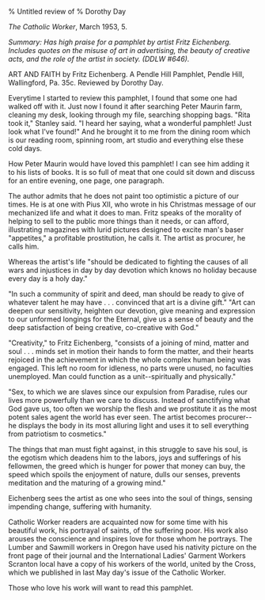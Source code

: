 % Untitled review of 
% Dorothy Day

*The Catholic Worker*, March 1953, 5.

*Summary: Has high praise for a pamphlet by artist Fritz Eichenberg.
Includes quotes on the misuse of art in advertising, the beauty of
creative acts, and the role of the artist in society. (DDLW \#646).*

ART AND FAITH by Fritz Eichenberg. A Pendle Hill Pamphlet, Pendle Hill,
Wallingford, Pa. 35c. Reviewed by Dorothy Day.

Everytime I started to review this pamphlet, I found that some one had
walked off with it. Just now I found it after searching Peter Maurin
farm, cleaning my desk, looking through my file, searching shopping
bags. "Rita took it," Stanley said. "I heard her saying, what a
wonderful pamphlet! Just look what I've found!" And he brought it to me
from the dining room which is our reading room, spinning room, art
studio and everything else these cold days.

How Peter Maurin would have loved this pamphlet! I can see him adding it
to his lists of books. It is so full of meat that one could sit down and
discuss for an entire evening, one page, one paragraph.

The author admits that he does not paint too optimistic a picture of our
times. He is at one with Pius XII, who wrote in his Christmas message of
our mechanized life and what it does to man. Fritz speaks of the
morality of helping to sell to the public more things than it needs, or
can afford, illustrating magazines with lurid pictures designed to
excite man's baser "appetites," a profitable prostitution, he calls it.
The artist as procurer, he calls him.

Whereas the artist's life "should be dedicated to fighting the causes of
all wars and injustices in day by day devotion which knows no holiday
because every day is a holy day."

"In such a community of spirit and deed, man should be ready to give of
whatever talent he may have . . . convinced that art is a divine gift."
"Art can deepen our sensitivity, heighten our devotion, give meaning and
expression to our unformed longings for the Eternal, give us a sense of
beauty and the deep satisfaction of being creative, co-creative with
God."

"Creativity," to Fritz Eichenberg, "consists of a joining of mind,
matter and soul . . . minds set in motion their hands to form the
matter, and their hearts rejoiced in the achievement in which the whole
complex human being was engaged. This left no room for idleness, no
parts were unused, no faculties unemployed. Man could function as a
unit--spiritually and physically."

"Sex, to which we are slaves since our expulsion from Paradise, rules
our lives more powerfully than we care to discuss. Instead of
sanctifying what God gave us, too often we worship the flesh and we
prostitute it as the most potent sales agent the world has ever seen.
The artist becomes procurer--he displays the body in its most alluring
light and uses it to sell everything from patriotism to cosmetics."

The things that man must fight against, in this struggle to save his
soul, is the egotism which deadens him to the labors, joys and
sufferings of his fellowmen, the greed which is hunger for power that
money can buy, the speed which spoils the enjoyment of nature, dulls our
senses, prevents meditation and the maturing of a growing mind."

Eichenberg sees the artist as one who sees into the soul of things,
sensing impending change, suffering with humanity.

Catholic Worker readers are acquainted now for some time with his
beautiful work, his portrayal of saints, of the suffering poor. His work
also arouses the conscience and inspires love for those whom he
portrays. The Lumber and Sawmill workers in Oregon have used his
nativity picture on the front page of their journal and the
International Ladies' Garment Workers Scranton local have a copy of his
workers of the world, united by the Cross, which we published in last
May day's issue of the Catholic Worker.

Those who love his work will want to read this pamphlet.
